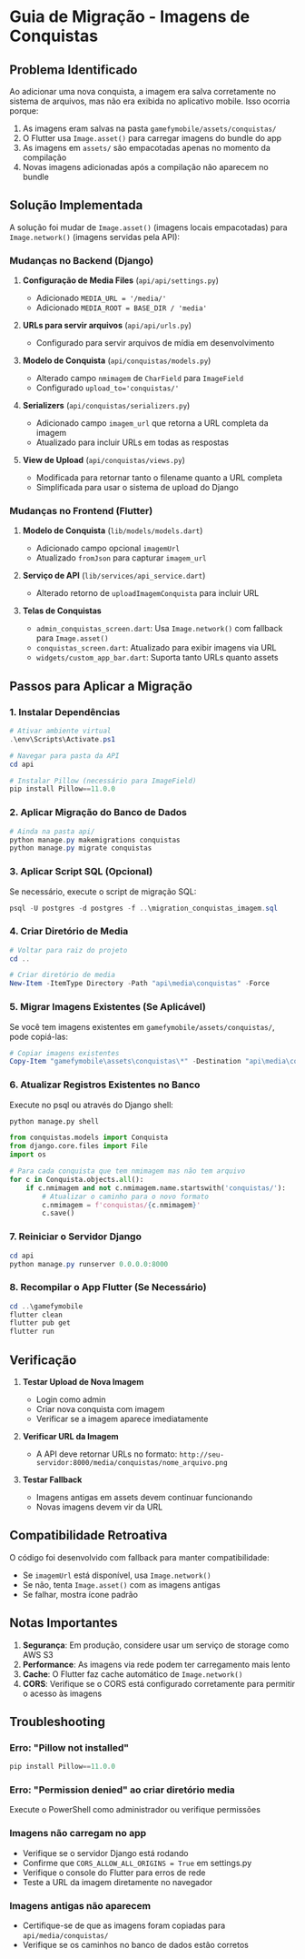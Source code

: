 # Guia de Migração - Imagens de Conquistas

## Problema Identificado
Ao adicionar uma nova conquista, a imagem era salva corretamente no sistema de arquivos, mas não era exibida no aplicativo mobile. Isso ocorria porque:

1. As imagens eram salvas na pasta `gamefymobile/assets/conquistas/`
2. O Flutter usa `Image.asset()` para carregar imagens do bundle do app
3. As imagens em `assets/` são empacotadas apenas no momento da compilação
4. Novas imagens adicionadas após a compilação não aparecem no bundle

## Solução Implementada
A solução foi mudar de `Image.asset()` (imagens locais empacotadas) para `Image.network()` (imagens servidas pela API):

### Mudanças no Backend (Django)

1. **Configuração de Media Files** (`api/api/settings.py`)
   - Adicionado `MEDIA_URL = '/media/'`
   - Adicionado `MEDIA_ROOT = BASE_DIR / 'media'`

2. **URLs para servir arquivos** (`api/api/urls.py`)
   - Configurado para servir arquivos de mídia em desenvolvimento

3. **Modelo de Conquista** (`api/conquistas/models.py`)
   - Alterado campo `nmimagem` de `CharField` para `ImageField`
   - Configurado `upload_to='conquistas/'`

4. **Serializers** (`api/conquistas/serializers.py`)
   - Adicionado campo `imagem_url` que retorna a URL completa da imagem
   - Atualizado para incluir URLs em todas as respostas

5. **View de Upload** (`api/conquistas/views.py`)
   - Modificada para retornar tanto o filename quanto a URL completa
   - Simplificada para usar o sistema de upload do Django

### Mudanças no Frontend (Flutter)

1. **Modelo de Conquista** (`lib/models/models.dart`)
   - Adicionado campo opcional `imagemUrl`
   - Atualizado `fromJson` para capturar `imagem_url`

2. **Serviço de API** (`lib/services/api_service.dart`)
   - Alterado retorno de `uploadImagemConquista` para incluir URL

3. **Telas de Conquistas**
   - `admin_conquistas_screen.dart`: Usa `Image.network()` com fallback para `Image.asset()`
   - `conquistas_screen.dart`: Atualizado para exibir imagens via URL
   - `widgets/custom_app_bar.dart`: Suporta tanto URLs quanto assets

## Passos para Aplicar a Migração

### 1. Instalar Dependências
```powershell
# Ativar ambiente virtual
.\env\Scripts\Activate.ps1

# Navegar para pasta da API
cd api

# Instalar Pillow (necessário para ImageField)
pip install Pillow==11.0.0
```

### 2. Aplicar Migração do Banco de Dados
```powershell
# Ainda na pasta api/
python manage.py makemigrations conquistas
python manage.py migrate conquistas
```

### 3. Aplicar Script SQL (Opcional)
Se necessário, execute o script de migração SQL:
```powershell
psql -U postgres -d postgres -f ..\migration_conquistas_imagem.sql
```

### 4. Criar Diretório de Media
```powershell
# Voltar para raiz do projeto
cd ..

# Criar diretório de media
New-Item -ItemType Directory -Path "api\media\conquistas" -Force
```

### 5. Migrar Imagens Existentes (Se Aplicável)
Se você tem imagens existentes em `gamefymobile/assets/conquistas/`, pode copiá-las:
```powershell
# Copiar imagens existentes
Copy-Item "gamefymobile\assets\conquistas\*" -Destination "api\media\conquistas\" -Recurse
```

### 6. Atualizar Registros Existentes no Banco
Execute no psql ou através do Django shell:
```python
python manage.py shell

from conquistas.models import Conquista
from django.core.files import File
import os

# Para cada conquista que tem nmimagem mas não tem arquivo
for c in Conquista.objects.all():
    if c.nmimagem and not c.nmimagem.name.startswith('conquistas/'):
        # Atualizar o caminho para o novo formato
        c.nmimagem = f'conquistas/{c.nmimagem}'
        c.save()
```

### 7. Reiniciar o Servidor Django
```powershell
cd api
python manage.py runserver 0.0.0.0:8000
```

### 8. Recompilar o App Flutter (Se Necessário)
```powershell
cd ..\gamefymobile
flutter clean
flutter pub get
flutter run
```

## Verificação

1. **Testar Upload de Nova Imagem**
   - Login como admin
   - Criar nova conquista com imagem
   - Verificar se a imagem aparece imediatamente

2. **Verificar URL da Imagem**
   - A API deve retornar URLs no formato: `http://seu-servidor:8000/media/conquistas/nome_arquivo.png`

3. **Testar Fallback**
   - Imagens antigas em assets devem continuar funcionando
   - Novas imagens devem vir da URL

## Compatibilidade Retroativa

O código foi desenvolvido com fallback para manter compatibilidade:
- Se `imagemUrl` está disponível, usa `Image.network()`
- Se não, tenta `Image.asset()` com as imagens antigas
- Se falhar, mostra ícone padrão

## Notas Importantes

1. **Segurança**: Em produção, considere usar um serviço de storage como AWS S3
2. **Performance**: As imagens via rede podem ter carregamento mais lento
3. **Cache**: O Flutter faz cache automático de `Image.network()`
4. **CORS**: Verifique se o CORS está configurado corretamente para permitir o acesso às imagens

## Troubleshooting

### Erro: "Pillow not installed"
```powershell
pip install Pillow==11.0.0
```

### Erro: "Permission denied" ao criar diretório media
Execute o PowerShell como administrador ou verifique permissões

### Imagens não carregam no app
- Verifique se o servidor Django está rodando
- Confirme que `CORS_ALLOW_ALL_ORIGINS = True` em settings.py
- Verifique o console do Flutter para erros de rede
- Teste a URL da imagem diretamente no navegador

### Imagens antigas não aparecem
- Certifique-se de que as imagens foram copiadas para `api/media/conquistas/`
- Verifique se os caminhos no banco de dados estão corretos
